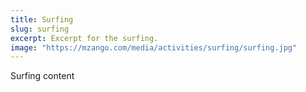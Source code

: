 ```yaml
---
title: Surfing
slug: surfing
excerpt: Excerpt for the surfing.
image: "https://mzango.com/media/activities/surfing/surfing.jpg"
---
```

Surfing content